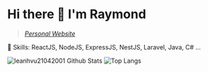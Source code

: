 # Hi there 👋 I'm Raymond
>  [*Personal Website*](https://nextjs-lavdev-portfolio.vercel.app/)

🌱 Skills: ReactJS, NodeJS, ExpressJS, NestJS, Laravel, Java, C# ...

![leanhvu21042001 Github Stats](https://github-readme-stats.vercel.app/api?username=leanhvu21042001&show_icons=true&theme=tokyonight)
![Top Langs](https://github-readme-stats.vercel.app/api/top-langs/?username=leanhvu21042001&layout=compact&theme=tokyonight)
